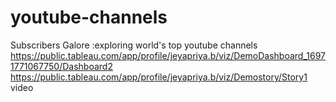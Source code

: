 # youtube-channels
Subscribers Galore :exploring world's top youtube channels
https://public.tableau.com/app/profile/jeyapriya.b/viz/DemoDashboard_16971771067750/Dashboard2
https://public.tableau.com/app/profile/jeyapriya.b/viz/Demostory/Story1                                                                                                                       video<p>                                              
